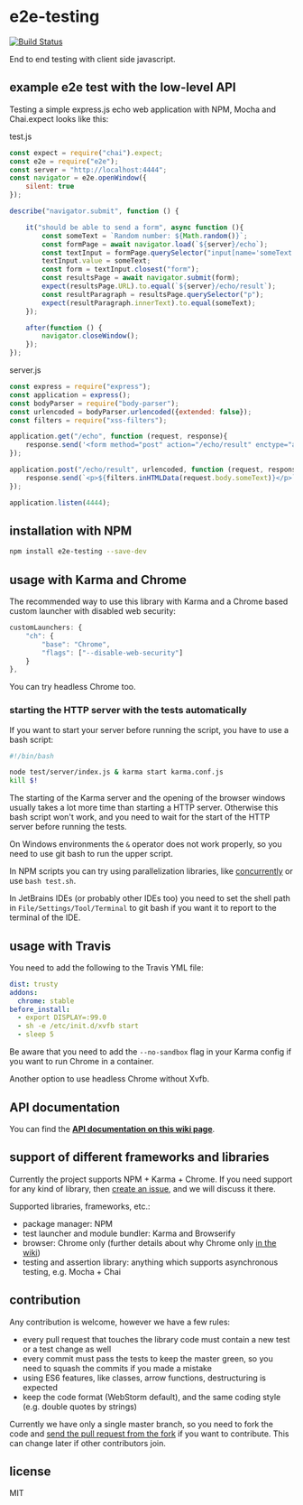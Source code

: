 # e2e-testing

[![Build Status](https://travis-ci.org/inf3rno/e2e-testing.svg?branch=master)](https://travis-ci.org/inf3rno/e2e-testing)

End to end testing with client side javascript.

## example e2e test with the low-level API

Testing a simple express.js echo web application with NPM, Mocha and Chai.expect looks like this:

test.js
```js
const expect = require("chai").expect;
const e2e = require("e2e");
const server = "http://localhost:4444";
const navigator = e2e.openWindow({
    silent: true
});

describe("navigator.submit", function () {

    it("should be able to send a form", async function (){
        const someText = `Random number: ${Math.random()}`;
        const formPage = await navigator.load(`${server}/echo`);
        const textInput = formPage.querySelector("input[name='someText']");
        textInput.value = someText;
        const form = textInput.closest("form");
        const resultsPage = await navigator.submit(form);
        expect(resultsPage.URL).to.equal(`${server}/echo/result`);
        const resultParagraph = resultsPage.querySelector("p");
        expect(resultParagraph.innerText).to.equal(someText);
    });

    after(function () {
        navigator.closeWindow();
    });
});
```

server.js
```js
const express = require("express");
const application = express();
const bodyParser = require("body-parser");
const urlencoded = bodyParser.urlencoded({extended: false});
const filters = require("xss-filters");

application.get("/echo", function (request, response){
    response.send('<form method="post" action="/echo/result" enctype="application/x-www-form-urlencoded; charset=utf-8"><input type="text" name="someText" /></form>');
});

application.post("/echo/result", urlencoded, function (request, response) {
    response.send(`<p>${filters.inHTMLData(request.body.someText)}</p>`);
});

application.listen(4444);
```


## installation with NPM

```sh
npm install e2e-testing --save-dev
```

## usage with Karma and Chrome

The recommended way to use this library with Karma and a Chrome based custom launcher with disabled web security:
```js
customLaunchers: {
    "ch": {
        "base": "Chrome",
        "flags": ["--disable-web-security"]
    }
},
```

You can try headless Chrome too.

### starting the HTTP server with the tests automatically

If you want to start your server before running the script, you have to use a bash script:
```sh
#!/bin/bash

node test/server/index.js & karma start karma.conf.js
kill $!
```

The starting of the Karma server and the opening of the browser windows usually takes a lot more time than starting a HTTP server.
Otherwise this bash script won't work, and you need to wait for the start of the HTTP server before running the tests.

On Windows environments the `&` operator does not work properly, so you need to use git bash to run the upper script.

In NPM scripts you can try using parallelization libraries, like [concurrently](https://github.com/kimmobrunfeldt/concurrently) or use `bash test.sh`.

In JetBrains IDEs (or probably other IDEs too) you need to set the shell path in `File/Settings/Tool/Terminal` to git bash if you want it to report to the terminal of the IDE.

## usage with Travis

You need to add the following to the Travis YML file:
```yml
dist: trusty
addons:
  chrome: stable
before_install:
  - export DISPLAY=:99.0
  - sh -e /etc/init.d/xvfb start
  - sleep 5
```

Be aware that you need to add the `--no-sandbox` flag in your Karma config if you want to run Chrome in a container.

Another option to use headless Chrome without Xvfb.

## API documentation

You can find the [**API documentation on this wiki page**](https://github.com/inf3rno/e2e-testing/wiki/documentation).

## support of different frameworks and libraries

Currently the project supports NPM + Karma + Chrome. If you need support for any kind of library, then [create an issue](https://github.com/inf3rno/e2e-testing/issues/new), and we will discuss it there.

Supported libraries, frameworks, etc.:
- package manager: NPM
- test launcher and module bundler: Karma and Browserify
- browser: Chrome only (further details about why Chrome only [in the wiki](https://github.com/inf3rno/e2e-testing/wiki/browser-support-and-browser-features))
- testing and assertion library: anything which supports asynchronous testing, e.g. Mocha + Chai

## contribution

Any contribution is welcome, however we have a few rules:
 - every pull request that touches the library code must contain a new test or a test change as well
 - every commit must pass the tests to keep the master green, so you need to squash the commits if you made a mistake
 - using ES6 features, like classes, arrow functions, destructuring is expected
 - keep the code format (WebStorm default), and the same coding style (e.g. double quotes by strings)

Currently we have only a single master branch, so you need to fork the code and
[send the pull request from the fork](https://help.github.com/articles/creating-a-pull-request-from-a-fork/)
if you want to contribute. This can change later if other contributors join.

## license

MIT